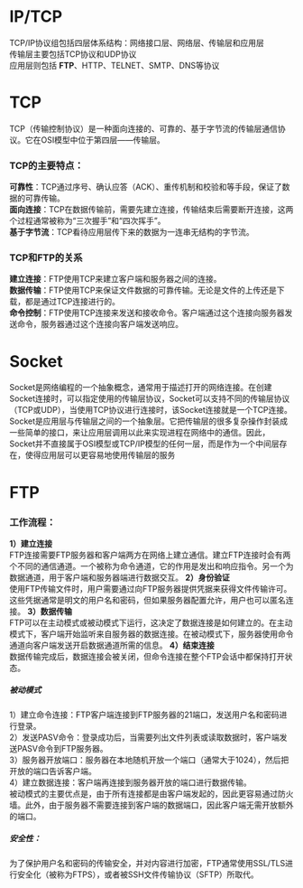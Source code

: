 # IP/TCP
TCP/IP协议组包括四层体系结构：网络接口层、网络层、传输层和应用层  
传输层主要包括TCP协议和UDP协议  
应用层则包括 **FTP**、HTTP、TELNET、SMTP、DNS等协议  

# TCP
TCP（传输控制协议）是一种面向连接的、可靠的、基于字节流的传输层通信协议。它在OSI模型中位于第四层——传输层。  
### TCP的主要特点：
**可靠性**：TCP通过序号、确认应答（ACK）、重传机制和校验和等手段，保证了数据的可靠传输。  
**面向连接**：TCP在数据传输前，需要先建立连接，传输结束后需要断开连接，这两个过程通常被称为“三次握手”和“四次挥手”。  
**基于字节流**：TCP看待应用层传下来的数据为一连串无结构的字节流。  
### TCP和FTP的关系
**建立连接**：FTP使用TCP来建立客户端和服务器之间的连接。  
**数据传输**：FTP使用TCP来保证文件数据的可靠传输。无论是文件的上传还是下载，都是通过TCP连接进行的。  
**命令控制**：FTP使用TCP连接来发送和接收命令。客户端通过这个连接向服务器发送命令，服务器通过这个连接向客户端发送响应。  


# Socket
Socket是网络编程的一个抽象概念，通常用于描述打开的网络连接。在创建Socket连接时，可以指定使用的传输层协议，Socket可以支持不同的传输层协议（TCP或UDP），当使用TCP协议进行连接时，该Socket连接就是一个TCP连接。  
Socket是应用层与传输层之间的一个抽象层。它把传输层的很多复杂操作封装成一些简单的接口，来让应用层调用以此来实现进程在网络中的通信。因此，Socket并不直接属于OSI模型或TCP/IP模型的任何一层，而是作为一个中间层存在，使得应用层可以更容易地使用传输层的服务  


# FTP
### 工作流程：
**1）建立连接**  
FTP连接需要FTP服务器和客户端两方在网络上建立通信。建立FTP连接时会有两个不同的通信通道。一个被称为命令通道，它的作用是发出和响应指令。另一个为数据通道，用于客户端和服务器端进行数据交互。
**2）身份验证**  
使用FTP传输文件时，用户需要通过向FTP服务器提供凭据来获得文件传输许可。这些凭据通常是明文的用户名和密码，但如果服务器配置允许，用户也可以匿名连接。
**3）数据传输**  
FTP可以在主动模式或被动模式下运行，这决定了数据连接是如何建立的。在主动模式下，客户端开始监听来自服务器的数据连接。在被动模式下，服务器使用命令通道向客户端发送开启数据通道所需的信息。
**4）结束连接**  
数据传输完成后，数据连接会被关闭，但命令连接在整个FTP会话中都保持打开状态。


##### 被动模式
1）建立命令连接：FTP客户端连接到FTP服务器的21端口，发送用户名和密码进行登录。  
2）发送PASV命令：登录成功后，当需要列出文件列表或读取数据时，客户端发送PASV命令到FTP服务器。  
3）服务器开放端口：服务器在本地随机开放一个端口（通常大于1024），然后把开放的端口告诉客户端。  
4）建立数据连接：客户端再连接到服务器开放的端口进行数据传输。  
被动模式的主要优点是，由于所有连接都是由客户端发起的，因此更容易通过防火墙。此外，由于服务器不需要连接到客户端的数据端口，因此客户端无需开放额外的端口。  

##### 安全性：
为了保护用户名和密码的传输安全，并对内容进行加密，FTP通常使用SSL/TLS进行安全化（被称为FTPS），或者被SSH文件传输协议（SFTP）所取代。
